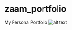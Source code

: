 # zaam_portfolio
My Personal Portfolio
![alt text](https://i.ibb.co/rH3NYxb/image-2023-01-07-023531201.png)
